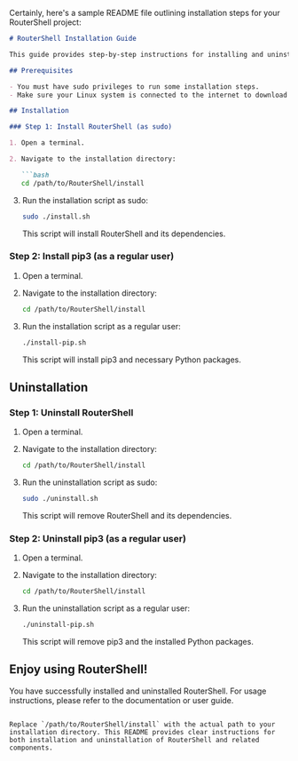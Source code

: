 Certainly, here's a sample README file outlining installation steps for your RouterShell project:

```markdown
# RouterShell Installation Guide

This guide provides step-by-step instructions for installing and uninstalling RouterShell on your Linux system. RouterShell is a powerful tool for managing network configurations.

## Prerequisites

- You must have sudo privileges to run some installation steps.
- Make sure your Linux system is connected to the internet to download required packages.

## Installation

### Step 1: Install RouterShell (as sudo)

1. Open a terminal.

2. Navigate to the installation directory:

   ```bash
   cd /path/to/RouterShell/install
   ```

3. Run the installation script as sudo:

   ```bash
   sudo ./install.sh
   ```

   This script will install RouterShell and its dependencies.

### Step 2: Install pip3 (as a regular user)

1. Open a terminal.

2. Navigate to the installation directory:

   ```bash
   cd /path/to/RouterShell/install
   ```

3. Run the installation script as a regular user:

   ```bash
   ./install-pip.sh
   ```

   This script will install pip3 and necessary Python packages.

## Uninstallation

### Step 1: Uninstall RouterShell

1. Open a terminal.

2. Navigate to the installation directory:

   ```bash
   cd /path/to/RouterShell/install
   ```

3. Run the uninstallation script as sudo:

   ```bash
   sudo ./uninstall.sh
   ```

   This script will remove RouterShell and its dependencies.

### Step 2: Uninstall pip3 (as a regular user)

1. Open a terminal.

2. Navigate to the installation directory:

   ```bash
   cd /path/to/RouterShell/install
   ```

3. Run the uninstallation script as a regular user:

   ```bash
   ./uninstall-pip.sh
   ```

   This script will remove pip3 and the installed Python packages.

## Enjoy using RouterShell!

You have successfully installed and uninstalled RouterShell. For usage instructions, please refer to the documentation or user guide.
```

Replace `/path/to/RouterShell/install` with the actual path to your installation directory. This README provides clear instructions for both installation and uninstallation of RouterShell and related components.